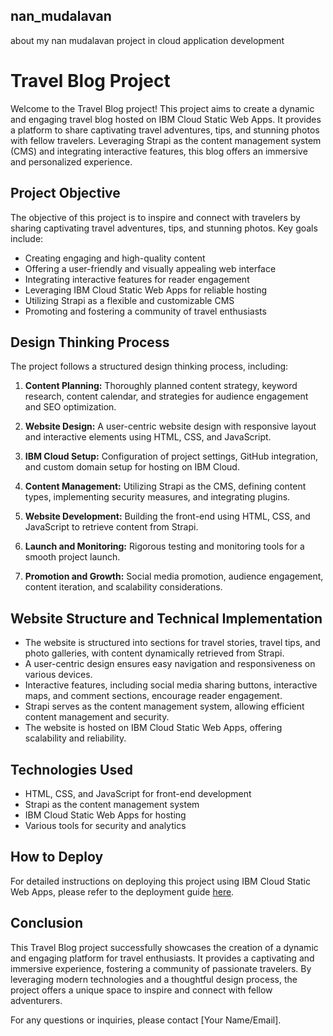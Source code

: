## nan_mudalavan
about my nan mudalavan project in cloud application development
# Travel Blog Project

Welcome to the Travel Blog project! This project aims to create a dynamic and engaging travel blog hosted on IBM Cloud Static Web Apps. It provides a platform to share captivating travel adventures, tips, and stunning photos with fellow travelers. Leveraging Strapi as the content management system (CMS) and integrating interactive features, this blog offers an immersive and personalized experience.

## Project Objective

The objective of this project is to inspire and connect with travelers by sharing captivating travel adventures, tips, and stunning photos. Key goals include:

- Creating engaging and high-quality content
- Offering a user-friendly and visually appealing web interface
- Integrating interactive features for reader engagement
- Leveraging IBM Cloud Static Web Apps for reliable hosting
- Utilizing Strapi as a flexible and customizable CMS
- Promoting and fostering a community of travel enthusiasts

## Design Thinking Process

The project follows a structured design thinking process, including:

1. **Content Planning:** Thoroughly planned content strategy, keyword research, content calendar, and strategies for audience engagement and SEO optimization.

2. **Website Design:** A user-centric website design with responsive layout and interactive elements using HTML, CSS, and JavaScript.

3. **IBM Cloud Setup:** Configuration of project settings, GitHub integration, and custom domain setup for hosting on IBM Cloud.

4. **Content Management:** Utilizing Strapi as the CMS, defining content types, implementing security measures, and integrating plugins.

5. **Website Development:** Building the front-end using HTML, CSS, and JavaScript to retrieve content from Strapi.

6. **Launch and Monitoring:** Rigorous testing and monitoring tools for a smooth project launch.

7. **Promotion and Growth:** Social media promotion, audience engagement, content iteration, and scalability considerations.

## Website Structure and Technical Implementation

- The website is structured into sections for travel stories, travel tips, and photo galleries, with content dynamically retrieved from Strapi.
- A user-centric design ensures easy navigation and responsiveness on various devices.
- Interactive features, including social media sharing buttons, interactive maps, and comment sections, encourage reader engagement.
- Strapi serves as the content management system, allowing efficient content management and security.
- The website is hosted on IBM Cloud Static Web Apps, offering scalability and reliability.

## Technologies Used

- HTML, CSS, and JavaScript for front-end development
- Strapi as the content management system
- IBM Cloud Static Web Apps for hosting
- Various tools for security and analytics

## How to Deploy

For detailed instructions on deploying this project using IBM Cloud Static Web Apps, please refer to the deployment guide [here](link-to-deployment-guide).

## Conclusion

This Travel Blog project successfully showcases the creation of a dynamic and engaging platform for travel enthusiasts. It provides a captivating and immersive experience, fostering a community of passionate travelers. By leveraging modern technologies and a thoughtful design process, the project offers a unique space to inspire and connect with fellow adventurers.

For any questions or inquiries, please contact [Your Name/Email].

